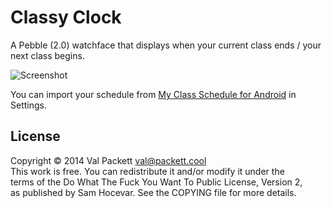# Classy Clock

A Pebble (2.0) watchface that displays when your current class ends / your next class begins.

![Screenshot](https://files.app.net/nk5wM4y9.png)

You can import your schedule from [My Class Schedule for Android](http://www.my-class-schedule.com/) in Settings.

## License

Copyright © 2014 Val Packett <val@packett.cool>  
This work is free. You can redistribute it and/or modify it under the  
terms of the Do What The Fuck You Want To Public License, Version 2,  
as published by Sam Hocevar. See the COPYING file for more details.
